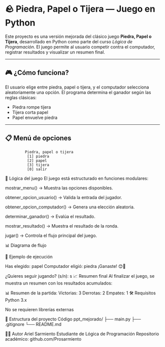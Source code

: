 # 🪨 Piedra, Papel o Tijera — Juego en Python

Este proyecto es una versión mejorada del clásico juego **Piedra, Papel o Tijera**, desarrollado en Python como parte del curso *Lógica de Programación*. El juego permite al usuario competir contra el computador, registrar resultados y visualizar un resumen final.

---

## 🎮 ¿Cómo funciona?

El usuario elige entre piedra, papel o tijera, y el computador selecciona aleatoriamente una opción. El programa determina el ganador según las reglas clásicas:

- Piedra rompe tijera
- Tijera corta papel
- Papel envuelve piedra

---

## 📋 Menú de opciones



             Piedra, papel o tijera
              [1] piedra
              [2] papel
              [3] tijera
              [0] salir

🧠 Lógica del juego
El juego está estructurado en funciones modulares:

mostrar_menu() → Muestra las opciones disponibles.

obtener_opcion_usuario() → Valida la entrada del jugador.

obtener_opcion_computador() → Genera una elección aleatoria.

determinar_ganador() → Evalúa el resultado.

mostrar_resultado() → Muestra el resultado de la ronda.

jugar() → Controla el flujo principal del juego.

📊 Diagrama de flujo

🧪 Ejemplo de ejecución

Has elegido: papel
Computador eligió: piedra
¡Ganaste! 😊🙌

¿Quieres seguir jugando? (s/n): s
📈 Resumen final
Al finalizar el juego, se muestra un resumen con los resultados acumulados:

📊 Resumen de la partida:
Victorias: 3
Derrotas: 2
Empates: 1
🛠 Requisitos
Python 3.x

No se requieren librerías externas

📁 Estructura del proyecto
Código
ppt_mejorado/
├── main.py
├── .gitignore
└── README.md

👨‍💻 Autor
Ariel Sarmiento Estudiante de Lógica de Programación Repositorio académico: github.com/Prosarmiento
